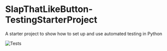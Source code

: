 # SlapThatLikeButton-TestingStarterProject
A starter project to show how to set up and use automated testing in Python

![Tests](https://github.com/NicholasBehr/finance_sim/actions/workflows/tests.yml/badge.svg)
